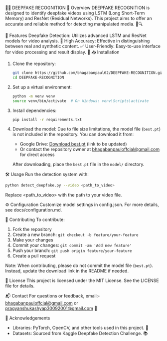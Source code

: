 🕵️‍♂️ DEEPFAKE RECOGNITION
📖 Overview
DEEPFAKE RECOGNITION is designed to identify deepfake videos using LSTM (Long Short-Term Memory) and ResNet (Residual Networks). This project aims to offer an accurate and reliable method for detecting manipulated media. 🎥🔍

🚀 Features
Deepfake Detection: Utilizes advanced LSTM and ResNet models for video analysis. 🤖
High Accuracy: Effective in distinguishing between real and synthetic content. ✅
User-Friendly: Easy-to-use interface for video processing and result display. 🌟
📥 Installation

1. Clone the repository:

   ```bash
   git clone https://github.com/bhagabanpaul62/DEEPFAKE-RECOGNITION.git
   cd DEEPFAKE-RECOGNITION
   ```

2. Set up a virtual environment:

   ```bash
   python -m venv venv
   source venv/bin/activate  # On Windows: venv\Scripts\activate
   ```

3. Install dependencies:

   ```bash
   pip install -r requirements.txt
   ```

4. Download the model:
   Due to file size limitations, the model file (`best.pt`) is not included in the repository. You can download it from:

   - Google Drive: [Download best.pt](https://drive.google.com/drive/folders/your-folder-id) (link to be updated)
   - Or contact the repository owner at bhagabanpauloffcial@gmail.com for direct access

   After downloading, place the `best.pt` file in the `model/` directory.

🛠️ Usage
Run the detection system with:

```bash
python detect_deepfake.py --video <path_to_video>
```

Replace <path_to_video> with the path to your video file.

⚙️ Configuration
Customize model settings in config.json. For more details, see docs/configuration.md.

🤝 Contributing
To contribute:

1. Fork the repository
2. Create a new branch: `git checkout -b feature/your-feature`
3. Make your changes
4. Commit your changes: `git commit -am 'Add new feature'`
5. Push your branch: `git push origin feature/your-feature`
6. Create a pull request

Note: When contributing, please do not commit the model file (`best.pt`). Instead, update the download link in the README if needed.

📝 License
This project is licensed under the MIT License. See the LICENSE file for details.

📬 Contact
For questions or feedback, email:- bhagabanpauloffcial@gmail.com or pragyanshukashyap30092001@gmail.com 📧

🙏 Acknowledgements

- Libraries: PyTorch, OpenCV, and other tools used in this project. 🙌
- Datasets: Sourced from Kaggle Deepfake Detection Challenge. 📚
